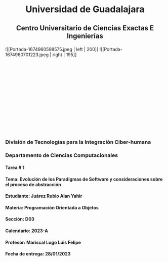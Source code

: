 # <p align="center">Universidad de Guadalajara

## <p align="center">Centro Universitario de Ciencias Exactas E Ingenierías

![[Portada-1674960598575.jpeg | left | 200]] ![[Portada-1674960701223.jpeg | right | 195]]

 
<br> <br> <br> <br> <br><br> <br><br><br><br><br><br><br>

### División de Tecnologías para la Integración Ciber-humana

### Departamento de Ciencias Computacionales

#### Tarea # 1

#### Tema: Evolución de los Paradigmas de Software y consideraciones sobre el proceso de abstracción

#### Estudiante: Juárez Rubio Alan Yahir

#### Materia: Programación Orientada a Objetos

#### Sección: D03

#### Calendario: 2023-A

#### Profesor: Mariscal Lugo Luis Felipe

#### Fecha de entrega: 28/01/2023